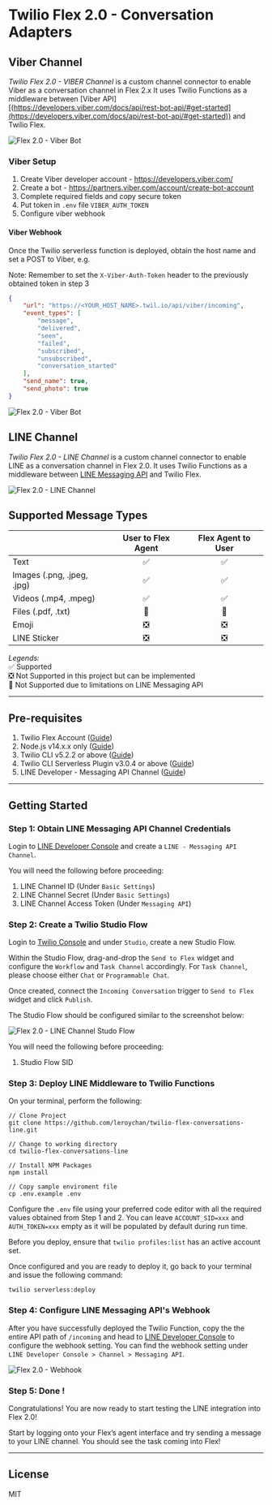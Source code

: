 # Twilio Flex 2.0 - Conversation Adapters

## Viber Channel

_Twilio Flex 2.0 - VIBER Channel_ is a custom channel connector to enable Viber as a conversation channel in Flex 2.x It uses Twilio Functions as a middleware between [Viber API][(https://developers.viber.com/docs/api/rest-bot-api/#get-started](https://developers.viber.com/docs/api/rest-bot-api/#get-started)) and Twilio Flex.

 ![Flex 2.0 - Viber Bot](docs/flex_viber.png) 

### Viber Setup

1. Create Viber developer account - https://developers.viber.com/
2. Create a bot - https://partners.viber.com/account/create-bot-account
3. Complete required fields and copy secure token
4. Put token in `.env` file `VIBER_AUTH_TOKEN`
5. Configure viber webhook

#### Viber Webhook

Once the Twilio serverless function is deployed, obtain the host name and set a POST to Viber, e.g.

Note: Remember to set the `X-Viber-Auth-Token` header to the previously obtained token in step 3

```json
{
    "url": "https://<YOUR_HOST_NAME>.twil.io/api/viber/incoming",
    "event_types": [
        "message",
        "delivered",
        "seen",
        "failed",
        "subscribed",
        "unsubscribed",
        "conversation_started"
    ],
    "send_name": true,
    "send_photo": true
}
```


![Flex 2.0 - Viber Bot](docs/flex2_viber_bot.png) 

## LINE Channel

_Twilio Flex 2.0 - LINE Channel_ is a custom channel connector to enable LINE as a conversation channel in Flex 2.0. It uses Twilio Functions as a middleware between [LINE Messaging API](https://developers.line.biz/en/docs/messaging-api/) and Twilio Flex.

![Flex 2.0 - LINE Channel](docs/flex2_line_channel.png)

## Supported Message Types

|                            |      User to Flex Agent       |      Flex Agent to User       |
| -------------------------- | :---------------------------: | :---------------------------: |
| Text                       |      :white_check_mark:       |      :white_check_mark:       |
| Images (.png, .jpeg, .jpg) |      :white_check_mark:       |      :white_check_mark:       |
| Videos (.mp4, .mpeg)       |      :white_check_mark:       |      :white_check_mark:       |
| Files (.pdf, .txt)         |        :no_entry_sign:        |        :no_entry_sign:        |
| Emoji                      | :negative_squared_cross_mark: | :negative_squared_cross_mark: |
| LINE Sticker               | :negative_squared_cross_mark: | :negative_squared_cross_mark: |

_Legends:_  
:white_check_mark: Supported  
:negative_squared_cross_mark: Not Supported in this project but can be implemented  
:no_entry_sign: Not Supported due to limitations on LINE Messaging API

---

## Pre-requisites

1. Twilio Flex Account ([Guide](https://support.twilio.com/hc/en-us/articles/360020442333-Setup-a-Twilio-Flex-Account))
2. Node.js v14.x.x only ([Guide](https://docs.npmjs.com/downloading-and-installing-node-js-and-npm))
3. Twilio CLI v5.2.2 or above ([Guide](https://www.twilio.com/docs/twilio-cli/quickstart))
4. Twilio CLI Serverless Plugin v3.0.4 or above ([Guide](https://www.twilio.com/docs/labs/serverless-toolkit/getting-started))
5. LINE Developer - Messaging API Channel ([Guide](https://developers.line.biz/en/docs/messaging-api/getting-started/#using-console))

---

## Getting Started

### Step 1: Obtain LINE Messaging API Channel Credentials

Login to [LINE Developer Console](https://developers.line.biz/console/) and create a `LINE - Messaging API Channel`.

You will need the following before proceeding:

1. LINE Channel ID (Under `Basic Settings`)
2. LINE Channel Secret (Under `Basic Settings`)
3. LINE Channel Access Token (Under `Messaging API`)

### Step 2: Create a Twilio Studio Flow

Login to [Twilio Console](https://console.twilio.com/) and under `Studio`, create a new Studio Flow.

Within the Studio Flow, drag-and-drop the `Send to Flex` widget and configure the `Workflow` and `Task Channel` accordingly. For `Task Channel`, please choose either `Chat` or `Programmable Chat`.

Once created, connect the `Incoming Conversation` trigger to `Send to Flex` widget and click `Publish`.

The Studio Flow should be configured similar to the screenshot below:

![Flex 2.0 - LINE Channel Studo Flow](docs/flex2_studio_flow.png)

You will need the following before proceeding:

1. Studio Flow SID

### Step 3: Deploy LINE Middleware to Twilio Functions

On your terminal, perform the following:

```
// Clone Project
git clone https://github.com/leroychan/twilio-flex-conversations-line.git

// Change to working directory
cd twilio-flex-conversations-line

// Install NPM Packages
npm install

// Copy sample enviroment file
cp .env.example .env
```

Configure the `.env` file using your preferred code editor with all the required values obtained from Step 1 and 2. You can leave `ACCOUNT_SID=xxx` and `AUTH_TOKEN=xxx` empty as it will be populated by default during run time.

Before you deploy, ensure that `twilio profiles:list` has an active account set.

Once configured and you are ready to deploy it, go back to your terminal and issue the following command:

```
twilio serverless:deploy
```

### Step 4: Configure LINE Messaging API's Webhook

After you have successfully deployed the Twilio Function, copy the the entire API path of `/incoming` and head to [LINE Developer Console](https://developers.line.biz/console/) to configure the webhook setting. You can find the webhook setting under `LINE Developer Console > Channel > Messaging API`.

![Flex 2.0 - Webhook](docs/flex2_webhook.png)

### Step 5: Done !

Congratulations! You are now ready to start testing the LINE integration into Flex 2.0!

Start by logging onto your Flex’s agent interface and try sending a message to your LINE channel. You should see the task coming into Flex!

---

## License

MIT

